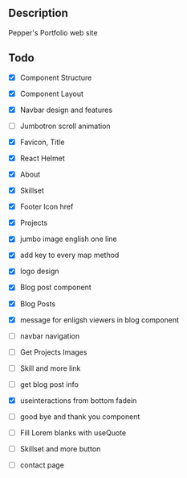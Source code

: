 ## Description
Pepper's Portfolio web site


## Todo
- [x] Component Structure 
- [x] Component Layout 
- [x] Navbar design and features 
- [ ] Jumbotron scroll animation 
- [x] Favicon, Title
- [x] React Helmet
- [x] About 
- [x] Skillset
- [x] Footer Icon href
- [x] Projects
- [x] jumbo image english one line

- [x] add key to every map method

- [x] logo design

- [x] Blog post component 
- [x] Blog Posts

- [x] message for enligsh viewers in blog component
- [ ] navbar navigation

- [ ] Get Projects Images
- [ ] Skill and more link 
- [ ] get blog post info
- [x] useinteractions from bottom fadein 
- [ ] good bye and thank you component

- [ ] Fill Lorem blanks with useQuote 
- [ ] Skillset and more button

- [ ] contact page
